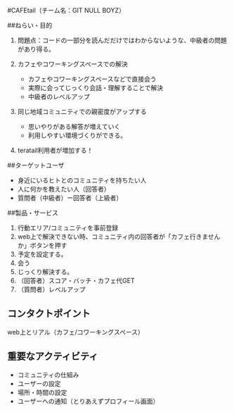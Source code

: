 #CAFEtail（チーム名：GIT NULL BOYZ）

##ねらい・目的
1. 問題点：コードの一部分を読んだだけではわからないような、中級者の問題があり得る。

2.  カフェやコワーキングスペースでの解決
	- カフェやコワーキングスペースなどで直接会う
	- 実際に会ってじっくり会話・理解することで解決
	- 中級者のレベルアップ

3. 同じ地域コミュニティでの親密度がアップする
	- 思いやりがある解答が増えていく
	- 利用しやすい環境づくりができる。
4. teratail利用者が増加する！


##ターゲットユーザ

- 身近にいるヒトとのコミュニティを持ちたい人
- 人に何かを教えたい人（回答者）
- 質問者（中級者）ー回答者（上級者）

##製品・サービス

1. 行動エリア/コミュニティを事前登録
2. web上で解決できない時、コミュニティ内の回答者が「カフェ行きませんか」ボタンを押す
3. 予定を設定する。
4. 会う
5. じっくり解決する。
6. （回答者）スコア・バッチ・カフェ代GET
7. （質問者）レベルアップ

## コンタクトポイント

web上とリアル（カフェ/コワーキングスペース）

## 重要なアクティビティ

- コミュニティの仕組み
- ユーザーの設定
- 場所・時間の設定
- ユーザーへの通知（とりあえずプロフィール画面）